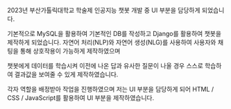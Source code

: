 2023년 부산가톨릭대학교 학술제 인공지능 챗봇 개발 중 UI 부분을 담당하게 되었습니다.

기본적으로 MySQL을 활용하여 기본적인 DB를 작성하고 Django를 활용하여 챗봇을 제작하게 되었습니다.
자연어 처리(NLP)와 자연어 생성(NLG)를 사용하여 사용자와 채팅을 통해 상호작용이 가능하게 제작하였으며

챗봇에게 데이터를 학습시켜 이전에 나온 답과 유사한 질문이 나올 경우 스스로 학습하여 결과값을 보여줄 수 있게 제작하였습니다.

각자 역할을 배정받아 작업을 진행하였으며 저는 UI 부분을 담당하게 되어 HTML / CSS / JavaScript를 활용하여 UI 부분을 제작하였습니다.
